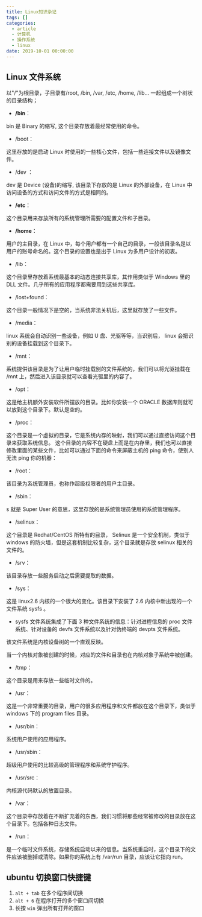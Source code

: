```yaml
---
title: Linux知识杂记
tags: []
categories:
  - article
  - 计算机
  - 操作系统
  - linux
date: 2019-10-01 00:00:00
---
```


## Linux 文件系统

以"/"为根目录，子目录有/root, /bin, /var, /etc, /home, /lib... 一起组成一个树状的目录结构；

- **/bin**：

bin 是 Binary 的缩写, 这个目录存放着最经常使用的命令。

- /boot：

这里存放的是启动 Linux 时使用的一些核心文件，包括一些连接文件以及镜像文件。

- /dev ：

dev 是 Device (设备)的缩写, 该目录下存放的是 Linux 的外部设备，在 Linux 中访问设备的方式和访问文件的方式是相同的。

- **/etc**：

这个目录用来存放所有的系统管理所需要的配置文件和子目录。

- **/home**：

用户的主目录，在 Linux 中，每个用户都有一个自己的目录，一般该目录名是以用户的账号命名的。这个目录的设置也是出于 Linux 为多用户设计的初衷。

- /lib：

这个目录里存放着系统最基本的动态连接共享库，其作用类似于 Windows 里的 DLL 文件。几乎所有的应用程序都需要用到这些共享库。

- /lost+found：

这个目录一般情况下是空的，当系统非法关机后，这里就存放了一些文件。

- /media：

linux 系统会自动识别一些设备，例如 U 盘、光驱等等，当识别后， linux 会把识别的设备挂载到这个目录下。

- /mnt：

系统提供该目录是为了让用户临时挂载别的文件系统的，我们可以将光驱挂载在 /mnt 上，然后进入该目录就可以查看光驱里的内容了。

- /opt：

这是给主机额外安装软件所摆放的目录。比如你安装一个 ORACLE 数据库则就可以放到这个目录下。默认是空的。

- /proc：

这个目录是一个虚拟的目录，它是系统内存的映射，我们可以通过直接访问这个目录来获取系统信息。
这个目录的内容不在硬盘上而是在内存里，我们也可以直接修改里面的某些文件，比如可以通过下面的命令来屏蔽主机的 ping 命令，使别人无法 ping 你的机器：

- /root：

该目录为系统管理员，也称作超级权限者的用户主目录。

- /sbin：

s 就是 Super User 的意思，这里存放的是系统管理员使用的系统管理程序。

- /selinux：

这个目录是 Redhat/CentOS 所特有的目录， Selinux 是一个安全机制，类似于 windows 的防火墙，但是这套机制比较复杂，这个目录就是存放 selinux 相关的文件的。

- /srv：

该目录存放一些服务启动之后需要提取的数据。

- /sys：

这是 linux2.6 内核的一个很大的变化。该目录下安装了 2.6 内核中新出现的一个文件系统 sysfs 。

- sysfs 文件系统集成了下面 3 种文件系统的信息：针对进程信息的 proc 文件系统、针对设备的 devfs 文件系统以及针对伪终端的 devpts 文件系统。

该文件系统是内核设备树的一个直观反映。

当一个内核对象被创建的时候，对应的文件和目录也在内核对象子系统中被创建。

- /tmp：

这个目录是用来存放一些临时文件的。

- /usr：

这是一个非常重要的目录，用户的很多应用程序和文件都放在这个目录下，类似于 windows 下的 program files 目录。

- /usr/bin：

系统用户使用的应用程序。

- /usr/sbin：

超级用户使用的比较高级的管理程序和系统守护程序。

- /usr/src：

内核源代码默认的放置目录。

- /var：

这个目录中存放着在不断扩充着的东西，我们习惯将那些经常被修改的目录放在这个目录下。包括各种日志文件。

- /run：

是一个临时文件系统，存储系统启动以来的信息。当系统重启时，这个目录下的文件应该被删掉或清除。如果你的系统上有 /var/run 目录，应该让它指向 run。

## ubuntu 切换窗口快捷键

1. `alt + tab` 在多个程序间切换
2. `alt + 6` 在程序打开的多个窗口间切换
3. 长按 `win` 弹出所有打开的窗口
